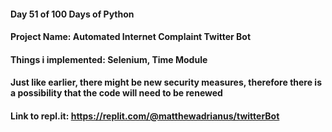 #### Day 51 of 100 Days of Python
#### Project Name: Automated Internet Complaint Twitter Bot
#### Things i implemented: Selenium, Time Module

#### Just like earlier, there might be new security measures, therefore there is a possibility that the code will need to be renewed

#### Link to repl.it: https://replit.com/@matthewadrianus/twitterBot